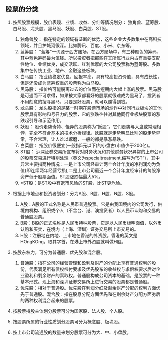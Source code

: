 ## 股票的分类

1. 按照股票规模，股价表现、业绩、收益、分红等情况划分： 独角兽、蓝筹股、白马股、龙头股、黑马股、妖股、白菜股、ST股。
    1. 独角兽股： 指在特定的领域有垄断的优势，这些企业大多数集中在高科技领域，并且护城河很深。比如腾讯、百度、小米、京东等。
    2. 蓝筹股： ”蓝筹”一词源于西方赌场，在西方赌场中，有三种颜色的筹码、其中蓝色筹码最为值钱。所以投资者把那些在其所属行业内占有重要支配性地位、业绩优良，成交活跃、红利优厚的大公司股票称为蓝筹股。多数集中在传统工业、地产、金融这些板块。
    3. 白马股： 指业绩稳定优良，回报率高，具有较高投资价值，具有成长性，但是还没成为蓝筹权重的股票称为白马股。
    4. 黑马股： 指价格可能脱离过去的价位而在短期内大幅上涨的股票。黑马股是可遇而不可求得，如果被大家都看好的股票就很难成为黑马了，投资者不用刻意的搜寻黑马，只要是好股票，就可以赚得到钱。
    5. 龙头股： 龙头股指的是某一时期在股票市场的炒作中对同行业板块的其他股票具有影响和号召力的股票，它的涨跌往往对其他同行业板块股票的涨跌起引导和示范作用。
    6. 妖股： 股价走势奇特、怪异的股票称为“妖股”。它们走势与大盘或常理相悖，完全不符合基本的技术分析规律。妖股就是走势明显比别的股走势异常，不合常理，让人难以琢磨，一般的都是暴涨暴跌。
    7. 白菜股： 指股价很便宜(一般指5元以下)的小盘古(市值少于200亿)。
    8. ST股： 沪深证券交易所宣布将对财务状况和其他财务状况异常的上市公司的股票交易进行特别处理（英文为specialtreatment,缩写为“ST”），其中异常主要指两种情况：一是上市公司经审计两个会计年度的净利润均为负值(即连续两年经营亏损),二是上市公司最近一个会计年度经审计的每股净资产低于股票面值。ST股涨跌幅最大5%。
    9. *ST股：是ST股中有退市风险的ST股，比ST更危险。
 
2.  根据上市地点和投资者划分：分为A股、B股、H股、N股、S股。
    1.  A股：A股的正式名称是人民币普通股票。它是由我国境内的公司发行，供境内机构、组织或个人（不含台、港、澳投资者）以人民币认购和交易的普通股股票。
    2.  B股：B股的正式名称是人民币特种股票，它是以人民币标明面值，以外币认购和买卖，在境内（上海、深圳）证券交易所上市交易的。
    3.  H股：注册地在内地、上市地在香港的外资股。香港的英文是HOngKOng，取其字首，在港上市外资股就叫做H股。

3. 按股东权力，可分为普通股、优先股和混合股。
    1. 普通股：指在公司的经营管理和盈利及财产的分配上享有普通权利的股份，代表满足所有债权偿付要求及优先股东的收益权与求偿权要求后对企业盈利和剩余财产的索取权。普通股构成公司资本的基础，是股票的一种基本形式。现上海和深圳证券交易所上进行交易的股票都是普通股。
    2. 优先股：相对于普通股。优先股在利润分红及剩余财产分配的权利方面优先于普通股。混合股：指在股息分配方面优先和在剩余财产分配方面劣后的两种权利混合起来的股票。

4. 按股票持股主体划分股票可分为国家股、法人股、个人股。

5. 按股票所属的行业性质划分股票可分为概念股、板块股。

6. 按上市公司流通股的数量来划分股票可分为大、中、小盘股。